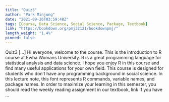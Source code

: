 ```yaml
---
title: "Quiz3"
author: "Park Minjung"
date: "2021-09-26T03:59:48Z"
tags: [Course, Data Science, Social Science, Package, Textbook]
link: "https://bookdown.org/pmj32121/bookdownpmj/"
length_weight: "1.4%"
pinned: false
---
```


Quiz3 [...] Hi everyone, welcome to the course. This is the introduction to R course at Ewha Womans University. R is a great programming language for statistical analysis and data science. I hope you enjoy R in this course and find many useful applications for your own field. This course is designed for students who don’t have any programming background in social science. In this lecture note, this font represents R commands, variable names, and package names. In order to maximize your learning in this semester, you should read the weekly reading assignment in our textbook, link If you have ...
